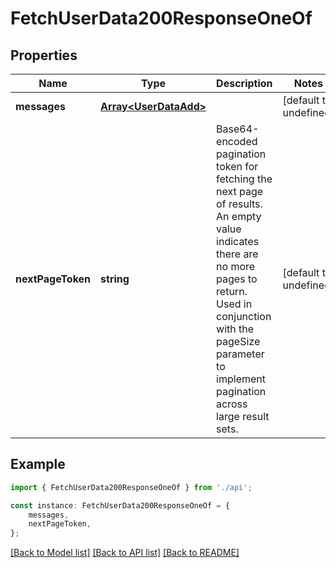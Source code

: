 # FetchUserData200ResponseOneOf


## Properties

Name | Type | Description | Notes
------------ | ------------- | ------------- | -------------
**messages** | [**Array&lt;UserDataAdd&gt;**](UserDataAdd.md) |  | [default to undefined]
**nextPageToken** | **string** | Base64-encoded pagination token for fetching the next page of results. An empty value indicates there are no more pages to return. Used in conjunction with the pageSize parameter to implement pagination across large result sets. | [default to undefined]

## Example

```typescript
import { FetchUserData200ResponseOneOf } from './api';

const instance: FetchUserData200ResponseOneOf = {
    messages,
    nextPageToken,
};
```

[[Back to Model list]](../README.md#documentation-for-models) [[Back to API list]](../README.md#documentation-for-api-endpoints) [[Back to README]](../README.md)
